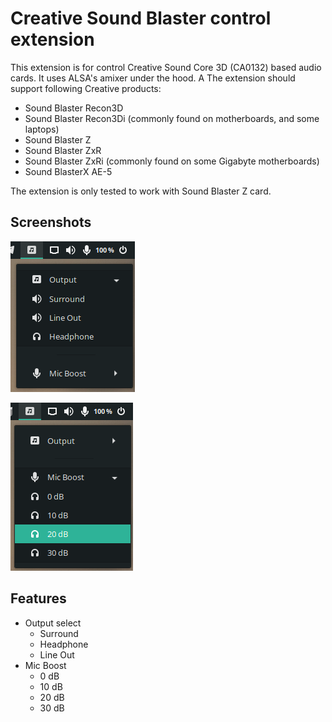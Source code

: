 # Creative Sound Blaster control extension

This extension is for control Creative Sound Core 3D (CA0132) based audio cards. It uses ALSA's amixer under the hood. A The extension should support following Creative products:
- Sound Blaster Recon3D
- Sound Blaster Recon3Di (commonly found on motherboards, and some laptops)
- Sound Blaster Z
- Sound Blaster ZxR
- Sound Blaster ZxRi (commonly found on some Gigabyte motherboards)
- Sound BlasterX AE-5

The extension is only tested to work with Sound Blaster Z card.

## Screenshots
![Screenshot 1](/screenshots/1.png?raw=true "Screenshot 1")

![Screenshot 2](/screenshots/2.png?raw=true "Screenshot 2")

## Features
- Output select
  - Surround
  - Headphone
  - Line Out
- Mic Boost
  - 0 dB
  - 10 dB
  - 20 dB
  - 30 dB

